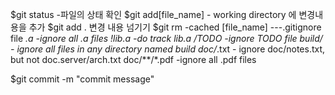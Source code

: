 
$git status -파일의 상태 확인
$git add[file_name] - working directory 에 변경내용을 추가
$git add . 변경 내용 넘기기
$git rm -cached [file_name]
---.gitignore file
*.a -ignore all .a files
!lib.a -do track lib.a
/TODO -ignore TODO file
build/ - ignore all files in any directory named build
doc/*.txt - ignore doc/notes.txt, but not doc.server/arch.txt
doc/**/*.pdf -ignore all .pdf files

$git commit -m "commit message"
